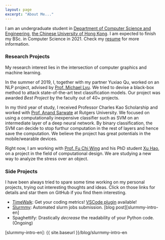 ```yaml
---
layout: page
excerpt: "About Me..."
---
```


I am an undergraduate student in [Department of Computer Science and Engineering][cse-web], [the Chinese University of Hong Kong][cuhk-web]. I am expected to finish my BSc. in Computer Science in 2021. Check my [resume][my-resume] for more information.

### Research Projects

My research interest lies in the intersection of computer graphics and machine learning.

In the summer of 2019, I, together with my partner Yuxiao Qu, worked on an NLP project, advised by [Prof. Michael Lyu][michael-web]. We tried to devise a black-box method to attack state-of-the-art text classification models. Our project was awarded *Best Project* by the faculty out of 40+ projects.

In my third year of study, I received Professor Charles Kao Scholarship and worked with [Prof. Anand Sarwate][anand-web] at Rutgers University.
We focused on using a computationally inexpensive classifier such as SVM on an intermediate layer of a deep neural network. By binary classification, the SVM can decide to stop furthur computation in the rest of layers and hence save the computation. We believe the project has great potentials in the mobile/wearable devices.

Right now, I am working with [Prof. Fu Chi Wing][philip-web] and his PhD student [Xu Hao][xuhao-web], on a project in the field of computational design. We are studying a new way to analyze the stress over an object.

### Side Projects

I have been always tried to spare some time working on my personal projects, trying out interesting thoughts and ideas. Click on those links for details and star them on GitHub if you find them interesting.

- [TimeWalk][timewalk-core]: Get your coding metrics! [VSCode plugin][timewalk-vscode] available!
- [Slurmmy][slurmmy-github]: Automated slurm jobs submission. [blog post][slurmmy-intro-en]
- Spaghettify: Drastically *decrease* the readability of your Python code. (Ongoing)

[sid-web]: http://staff.ie.cuhk.edu.hk/~sjaggi/
[michael-web]: http://www.cse.cuhk.edu.hk/~lyu
[cse-web]: http://www.cse.cuhk.edu.hk
[cuhk-web]: http://www.cuhk.edu.hk
[xuhao-web]: http://www.cse.cuhk.edu.hk/~haoxu
[anand-web]: https://www.ece.rutgers.edu/~asarwate/
[philip-web]: http://www.cse.cuhk.edu.hk/~cwfu
[my-resume]: ./assets/files/cv.pdf
[timewalk-core]: https://github.com/desmondlzy/timewalk-core
[timewalk-vscode]: https://github.com/desmondlzy/timewalk-vscode
[slurmmy-github]: https://github.com/desmondlzy/slurmmy
[slurmmy-intro-en]: {{ site.baseurl }}/blog/slurmmy-intro-en